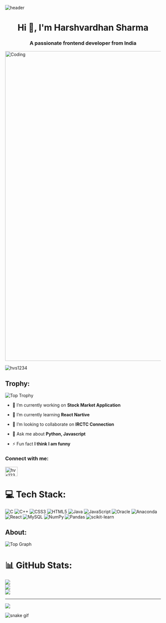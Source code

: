 ![header](https://capsule-render.vercel.app/api?type=waving&color=6b3eff&height=250&section=header&text=Harshvardhan%20Sharma&desc=Welcome%20To%20My%20GitHub%20Profile&fontColor=22272E&fontSize=90&fontAlignY=38&descAlignY=53&descAlign=70.5)
<h1 align="center">Hi 👋, I'm Harshvardhan Sharma</h1>
<h3 align="center">A passionate frontend developer from India</h3>
<img align="center" width="1000" src="https://miro.medium.com/max/1360/0*7Q3yvSIv_t0ioJ-Z.gif" alt="Coding">
<p align="left"> <img src="https://komarev.com/ghpvc/?username=hvs1234&label=Profile%20views&color=0e75b6&style=flat" alt="hvs1234" /> </p>

## Trophy:
 ![Top Trophy](https://github-profile-trophy.vercel.app/?username=hvs1234&theme=radical-ma&margin-w=15)

- 🔭 I’m currently working on **Stock Market Application**

- 🌱 I’m currently learning **React Nartive**

- 👯 I’m looking to collaborate on **IRCTC Connection**

- 💬 Ask me about **Python, Javascript**

- ⚡ Fun fact **I think I am funny**

<h3 align="left">Connect with me:</h3>
<p align="left">
<a href="https://www.leetcode.com/hvs1234rsh" target="blank"><img align="center" src="https://raw.githubusercontent.com/rahuldkjain/github-profile-readme-generator/master/src/images/icons/Social/leet-code.svg" alt="hvs1234rsh" height="30" width="40" /></a>
</p>

# 💻 Tech Stack:
![C](https://img.shields.io/badge/c-%2300599C.svg?style=for-the-badge&logo=c&logoColor=white) ![C++](https://img.shields.io/badge/c++-%2300599C.svg?style=for-the-badge&logo=c%2B%2B&logoColor=white) ![CSS3](https://img.shields.io/badge/css3-%231572B6.svg?style=for-the-badge&logo=css3&logoColor=white) ![HTML5](https://img.shields.io/badge/html5-%23E34F26.svg?style=for-the-badge&logo=html5&logoColor=white) ![Java](https://img.shields.io/badge/java-%23ED8B00.svg?style=for-the-badge&logo=java&logoColor=white) ![JavaScript](https://img.shields.io/badge/javascript-%23323330.svg?style=for-the-badge&logo=javascript&logoColor=%23F7DF1E) ![Oracle](https://img.shields.io/badge/Oracle-F80000?style=for-the-badge&logo=oracle&logoColor=white) ![Anaconda](https://img.shields.io/badge/Anaconda-%2344A833.svg?style=for-the-badge&logo=anaconda&logoColor=white) ![React](https://img.shields.io/badge/react-%2320232a.svg?style=for-the-badge&logo=react&logoColor=%2361DAFB) ![MySQL](https://img.shields.io/badge/mysql-%2300f.svg?style=for-the-badge&logo=mysql&logoColor=white) ![NumPy](https://img.shields.io/badge/numpy-%23013243.svg?style=for-the-badge&logo=numpy&logoColor=white) ![Pandas](https://img.shields.io/badge/pandas-%23150458.svg?style=for-the-badge&logo=pandas&logoColor=white) ![scikit-learn](https://img.shields.io/badge/scikit--learn-%23F7931E.svg?style=for-the-badge&logo=scikit-learn&logoColor=white)

## About:
  ![Top Graph](https://github-profile-summary-cards.vercel.app/api/cards/profile-details?username=hvs1234&theme=vue)

# 📊 GitHub Stats:
![](https://github-readme-stats.vercel.app/api?username=hvs1234&theme=radical&hide_border=false&include_all_commits=false&count_private=false)<br/>
![](https://github-readme-streak-stats.herokuapp.com/?user=hvs1234&theme=radical&hide_border=false)<br/>
![](https://github-readme-stats.vercel.app/api/top-langs/?username=hvs1234&theme=radical&hide_border=false&include_all_commits=false&count_private=false&layout=compact)

---
[![](https://visitcount.itsvg.in/api?id=hvs1234&icon=0&color=0)](https://visitcount.itsvg.in)

<!-- Proudly created with GPRM ( https://gprm.itsvg.in ) -->
![snake gif](https://github.com/hvs1234/hvs1234/blob/output/github-contribution-grid-snake.gif)
